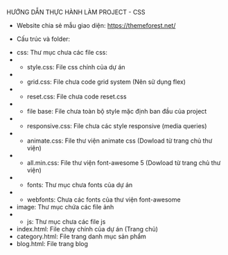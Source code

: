 HƯỚNG DẪN THỰC HÀNH LÀM PROJECT - CSS

- Website chia sẻ mẫu giao diện: https://themeforest.net/

- Cấu trúc và folder:
+ css: Thư mục chưa các file css:
+ + style.css: File css chính của dự án
+ + grid.css: File chưa code grid system (Nên sử dụng flex)
+ + reset.css: File chưa code reset.css
+ + file base: File chưa toàn bộ style mặc định ban đầu của project
+ + responsive.css: File chưa các style responsive (media queries)
+ + animate.css: File thư viện animate css (Dowload từ trang chủ thư viện)
+ + all.min.css: File thư viện font-awesome 5 (Dowload từ trang chủ thư viện)
+ + fonts: Thư mục chưa fonts của dự án
+ + webfonts: Chưa các fonts của thư viện font-awesome
+ image: Thư mục chứa các file ảnh
+ + js: Thư mục chưa các file js
+ index.html: File chạy chính của dự án (Trang chủ)
+ category.html: File trang danh mục sản phẩm
+ blog.html: File trang blog